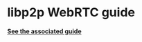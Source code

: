 # libp2p WebRTC guide

[**See the associated guide**](https://docs.libp2p.io/guides/getting-started/webrtc)
